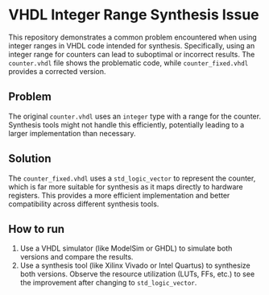 # VHDL Integer Range Synthesis Issue

This repository demonstrates a common problem encountered when using integer ranges in VHDL code intended for synthesis.  Specifically, using an integer range for counters can lead to suboptimal or incorrect results.  The `counter.vhdl` file shows the problematic code, while `counter_fixed.vhdl` provides a corrected version.

## Problem

The original `counter.vhdl` uses an `integer` type with a range for the counter.  Synthesis tools might not handle this efficiently, potentially leading to a larger implementation than necessary. 

## Solution

The `counter_fixed.vhdl` uses a `std_logic_vector` to represent the counter, which is far more suitable for synthesis as it maps directly to hardware registers. This provides a more efficient implementation and better compatibility across different synthesis tools. 

## How to run

1.  Use a VHDL simulator (like ModelSim or GHDL) to simulate both versions and compare the results.
2.  Use a synthesis tool (like Xilinx Vivado or Intel Quartus) to synthesize both versions. Observe the resource utilization (LUTs, FFs, etc.) to see the improvement after changing to `std_logic_vector`.